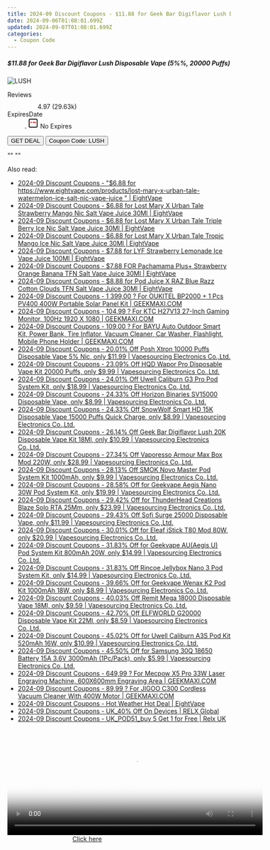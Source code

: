 ```yaml
---
title: 2024-09 Discount Coupons - $11.88 for Geek Bar Digiflavor Lush Disposable Vape (5%%, 20000 Puffs) | Eight Vape
date: 2024-09-06T01:08:01.699Z
updated: 2024-09-07T01:08:01.699Z
categories:
  - Coupon Code
---
```



<div class="max-w-4xl mx-auto grid grid-cols-1 lg:max-w-5xl lg:gap-x-20 lg:grid-cols-2">
  <div class="relative p-3 col-start-1 row-start-1 flex flex-col-reverse rounded-lg bg-gradient-to-t from-black/75 via-black/0 sm:bg-none sm:row-start-2 sm:p-0 lg:row-start-1">
    <h5 class="mt-1 text-lg font-semibold text-white sm:text-slate-900 md:text-2xl dark:sm:text-white">$11.88 for Geek Bar Digiflavor Lush Disposable Vape (5%%, 20000 Puffs)</h5>
  </div>
  
  <div class="col-start-1 col-end-3 row-start-1 grid gap-4 sm:mb-6 sm:grid-cols-4 lg:col-start-2 lg:row-span-6 lg:row-end-6 lg:mb-0 lg:gap-6">
      <img src="&quot;https://static.shareasale.com/image/59344/deal/GeekBarDigiflavorLushDisposableVape520000Puffs.jpg&quot;" onClick="javascript:window.open(decodeURIComponent('%22https%3A%2F%2Fwww.shareasale.com%2Fu.cfm%3Fd%3D1105534%26m%3D59344%26u%3D4338022%22'), '_blank');void(0);" alt="LUSH" class="h-60 w-full rounded-lg object-cover sm:col-span-2 sm:h-52 lg:col-span-full" loading="lazy" />
    
  </div>
  <dl class="row-start-2 mt-4 flex items-center text-xs font-medium sm:row-start-3 sm:mt-1 md:mt-2.5 lg:row-start-2">
    <dt class="sr-only">Reviews</dt>
    <dd class="flex items-center text-indigo-600 dark:text-indigo-400">
      <svg width="24" height="24" fill="none" aria-hidden="true" class="mr-1 stroke-current dark:stroke-indigo-500">
        <path d="m12 5 2 5h5l-4 4 2.103 5L12 16l-5.103 3L9 14l-4-4h5l2-5Z" stroke-width="2" stroke-linecap="round" stroke-linejoin="round" />
      </svg>
      <span>4.97 <span class="font-normal text-slate-400">(29.63k)</span></span>
    </dd>
    <dt class="sr-only">ExpiresDate</dt>
    <dd class="flex items-center">
      <svg width="2" height="2" aria-hidden="true" fill="currentColor" class="mx-3 text-slate-300">
        <circle cx="1" cy="1" r="1" />
      </svg>
      <svg width="24" height="24" viewBox="0 0 24 24" fill="none" stroke="currentColor" stroke-width="2">
        <rect x="3" y="3" width="18" height="18" rx="2" fill="#fff" />
        <path d="M6 10L18 10" stroke="red" stroke-width="2" fill="none" />
        <path d="M10 6L10 18" stroke="#fff" stroke-width="2" fill="none" />
      </svg>
      No Expires    </dd>
  </dl>
  <div class="col-start-1 row-start-3 mt-4 self-center sm:col-start-2 sm:row-span-2 sm:row-start-2 sm:mt-0 lg:col-start-1 lg:row-start-3 lg:row-end-4 lg:mt-6">
    <button type="button" onClick="javascript:window.open(decodeURIComponent('%22https%3A%2F%2Fwww.shareasale.com%2Fu.cfm%3Fd%3D1105534%26m%3D59344%26u%3D4338022%22'), '_blank');void(0);" class="rounded-lg bg-red-600 px-3 py-2 text-sm font-medium leading-6 text-white">GET DEAL</button>
    <button type="button" onClick="javascript:window.open(decodeURIComponent('%22https%3A%2F%2Fwww.shareasale.com%2Fu.cfm%3Fd%3D1105534%26m%3D59344%26u%3D4338022%22'), '_blank');void(0);" class="border-dashed border-2 border-indigo-600 bg-green-100 text-sm leading-6 font-medium py-2 px-3 rounded-lg">Coupon Code: LUSH</button>
  </div>
  <p class="col-start-1 mt-4 text-sm leading-6 sm:col-span-2 lg:col-span-1 lg:row-start-4 lg:mt-6 dark:text-slate-400">
    "" 
""  </p>
</div>
<span class="atpl-alsoreadstyle">Also read:</span>
<div><ul>
<li><a href="https://coupons.techidaily.com/coupon-1226648-share-59344-sale/"><u>2024-09 Discount Coupons - "$6.88 for https://www.eightvape.com/products/lost-mary-x-urban-tale-watermelon-ice-salt-nic-vape-juice " | EightVape</u></a></li>
<li><a href="https://coupons.techidaily.com/coupon-1226651-share-59344-sale/"><u>2024-09 Discount Coupons - $6.88 for Lost Mary X Urban Tale Strawberry Mango Nic Salt Vape Juice 30Ml | EightVape</u></a></li>
<li><a href="https://coupons.techidaily.com/coupon-1226650-share-59344-sale/"><u>2024-09 Discount Coupons - $6.88 for Lost Mary X Urban Tale Triple Berry Ice Nic Salt Vape Juice 30Ml | EightVape</u></a></li>
<li><a href="https://coupons.techidaily.com/coupon-1226649-share-59344-sale/"><u>2024-09 Discount Coupons - $6.88 for Lost Mary X Urban Tale Tropic Mango Ice Nic Salt Vape Juice 30Ml | EightVape</u></a></li>
<li><a href="https://coupons.techidaily.com/coupon-1226646-share-59344-sale/"><u>2024-09 Discount Coupons - $7.88 for LYF Strawberry Lemonade Ice Vape Juice 100Ml | EightVape</u></a></li>
<li><a href="https://coupons.techidaily.com/coupon-1226652-share-59344-sale/"><u>2024-09 Discount Coupons - $7.88 FOR Pachamama Plus+ Strawberry Orange Banana TFN Salt Vape Juice 30Ml | EightVape</u></a></li>
<li><a href="https://coupons.techidaily.com/coupon-1226647-share-59344-sale/"><u>2024-09 Discount Coupons - $8.88 for Pod Juice X RAZ Blue Razz Cotton Clouds TFN Salt Vape Juice 30Ml | EightVape</u></a></li>
<li><a href="https://coupons.techidaily.com/coupon-1056108-share-77450-sale/"><u>2024-09 Discount Coupons - 1 399,00 ? For OUKITEL BP2000 + 1 Pcs PV400 400W Portable Solar Panel Kit | GEEKMAXI.COM</u></a></li>
<li><a href="https://coupons.techidaily.com/coupon-1077302-share-77450-sale/"><u>2024-09 Discount Coupons - 104,99 ? For KTC H27V13 27-Inch Gaming Monitor, 100Hz 1920 X 1080 | GEEKMAXI.COM</u></a></li>
<li><a href="https://coupons.techidaily.com/coupon-1081659-share-77450-sale/"><u>2024-09 Discount Coupons - 109,00 ? For BAYU Auto Outdoor Smart Kit, Power Bank, Tire Inflator, Vacuum Cleaner, Car Washer, Flashlight, Mobile Phone Holder | GEEKMAXI.COM</u></a></li>
<li><a href="https://coupons.techidaily.com/coupon-1083777-share-90958-sale/"><u>2024-09 Discount Coupons - 20.01% Off Posh Xtron 10000 Puffs Disposable Vape 5% Nic, only $11.99 | Vapesourcing Electronics Co.,Ltd.</u></a></li>
<li><a href="https://coupons.techidaily.com/coupon-1102163-share-90958-sale/"><u>2024-09 Discount Coupons - 23.09% Off HQD Wapor Pro Disposable Vape Kit 20000 Puffs, only $9.99 | Vapesourcing Electronics Co.,Ltd.</u></a></li>
<li><a href="https://coupons.techidaily.com/coupon-1227471-share-90958-sale/"><u>2024-09 Discount Coupons - 24.01% Off Uwell Caliburn G3 Pro Pod System Kit, only $18.99 | Vapesourcing Electronics Co.,Ltd.</u></a></li>
<li><a href="https://coupons.techidaily.com/coupon-1067068-share-90958-sale/"><u>2024-09 Discount Coupons - 24.33% Off Horizon Binaries SV15000 Disposable Vape, only $8.99 | Vapesourcing Electronics Co.,Ltd.</u></a></li>
<li><a href="https://coupons.techidaily.com/coupon-1086350-share-90958-sale/"><u>2024-09 Discount Coupons - 24.33% Off SnowWolf Smart HD 15K Disposable Vape 15000 Puffs Quick Charge, only $8.99 | Vapesourcing Electronics Co.,Ltd.</u></a></li>
<li><a href="https://coupons.techidaily.com/coupon-1100387-share-90958-sale/"><u>2024-09 Discount Coupons - 26.14% Off Geek Bar Digiflavor Lush 20K Disposable Vape Kit 18Ml, only $10.99 | Vapesourcing Electronics Co.,Ltd.</u></a></li>
<li><a href="https://coupons.techidaily.com/coupon-1058127-share-90958-sale/"><u>2024-09 Discount Coupons - 27.34% Off Vaporesso Armour Max Box Mod 220W, only $28.99 | Vapesourcing Electronics Co.,Ltd.</u></a></li>
<li><a href="https://coupons.techidaily.com/coupon-1058966-share-90958-sale/"><u>2024-09 Discount Coupons - 28.13% Off SMOK Novo Master Pod System Kit 1000mAh, only $9.99 | Vapesourcing Electronics Co.,Ltd.</u></a></li>
<li><a href="https://coupons.techidaily.com/coupon-794857-share-90958-sale/"><u>2024-09 Discount Coupons - 28.58% Off for Geekvape Aegis Nano 30W Pod System Kit, only $19.99 | Vapesourcing Electronics Co.,Ltd.</u></a></li>
<li><a href="https://coupons.techidaily.com/coupon-1006283-share-90958-sale/"><u>2024-09 Discount Coupons - 29.42% Off for ThunderHead Creations Blaze Solo RTA 25Mm, only $23.99 | Vapesourcing Electronics Co.,Ltd.</u></a></li>
<li><a href="https://coupons.techidaily.com/coupon-1227474-share-90958-sale/"><u>2024-09 Discount Coupons - 29.43% Off Sofi Surge 25000 Disposable Vape, only $11.99 | Vapesourcing Electronics Co.,Ltd.</u></a></li>
<li><a href="https://coupons.techidaily.com/coupon-807698-share-90958-sale/"><u>2024-09 Discount Coupons - 30.01% Off for Eleaf iStick T80 Mod 80W, only $20.99 | Vapesourcing Electronics Co.,Ltd.</u></a></li>
<li><a href="https://coupons.techidaily.com/coupon-943112-share-90958-sale/"><u>2024-09 Discount Coupons - 31.83% Off for Geekvape AU(Aegis U) Pod System Kit 800mAh 20W, only $14.99 | Vapesourcing Electronics Co.,Ltd.</u></a></li>
<li><a href="https://coupons.techidaily.com/coupon-1068463-share-90958-sale/"><u>2024-09 Discount Coupons - 31.83% Off Rincoe Jellybox Nano 3 Pod System Kit, only $14.99 | Vapesourcing Electronics Co.,Ltd.</u></a></li>
<li><a href="https://coupons.techidaily.com/coupon-1021176-share-90958-sale/"><u>2024-09 Discount Coupons - 39.66% Off for Geekvape Wenax K2 Pod Kit 1000mAh 18W, only $8.99 | Vapesourcing Electronics Co.,Ltd.</u></a></li>
<li><a href="https://coupons.techidaily.com/coupon-1116901-share-90958-sale/"><u>2024-09 Discount Coupons - 40.03% Off Remit Mega 18000 Disposable Vape 18Ml, only $9.59 | Vapesourcing Electronics Co.,Ltd.</u></a></li>
<li><a href="https://coupons.techidaily.com/coupon-1108208-share-90958-sale/"><u>2024-09 Discount Coupons - 42.70% Off ELFWORLD G20000 Disposable Vape Kit 22Ml, only $8.59 | Vapesourcing Electronics Co.,Ltd.</u></a></li>
<li><a href="https://coupons.techidaily.com/coupon-1029700-share-90958-sale/"><u>2024-09 Discount Coupons - 45.02% Off for Uwell Caliburn A3S Pod Kit 520mAh 16W, only $10.99 | Vapesourcing Electronics Co.,Ltd.</u></a></li>
<li><a href="https://coupons.techidaily.com/coupon-898502-share-90958-sale/"><u>2024-09 Discount Coupons - 45.50% Off for Samsung 30Q 18650 Battery 15A 3.6V 3000mAh (1Pc/Pack), only $5.99 | Vapesourcing Electronics Co.,Ltd.</u></a></li>
<li><a href="https://coupons.techidaily.com/coupon-1081676-share-77450-sale/"><u>2024-09 Discount Coupons - 649,99 ? For Mecpow X5 Pro 33W Laser Engraving Machine, 600X600mm Engraving Area | GEEKMAXI.COM</u></a></li>
<li><a href="https://coupons.techidaily.com/coupon-1080553-share-77450-sale/"><u>2024-09 Discount Coupons - 89,99 ? For JIGOO C300 Cordless Vacuum Cleaner With 400W Motor | GEEKMAXI.COM</u></a></li>
<li><a href="https://coupons.techidaily.com/coupon-1227524-share-59344-sale/"><u>2024-09 Discount Coupons - Hot Weather Hot Deal | EightVape</u></a></li>
<li><a href="https://coupons.techidaily.com/coupon-1107188-share-92020-sale/"><u>2024-09 Discount Coupons - UK_40% Off On Devices | RELX Global</u></a></li>
<li><a href="https://coupons.techidaily.com/coupon-1226329-share-92020-sale/"><u>2024-09 Discount Coupons - UK_POD51_buy 5 Get 1 for Free | Relx UK</u></a></li>
</ul></div>

<ins class="adsbygoogle"
      style="display:block"
      data-ad-client="ca-pub-7571918770474297"
      data-ad-slot="8358498916"
      data-ad-format="auto"
      data-full-width-responsive="true"></ins>
<!-- affiliate ads begin -->
<span id="1993650">
					<video width="576" height="240" style="cursor:pointer"
           poster="//a.impactradius-go.com/display-clicktoplayimage/1993650.png"
           onclick="if(!this.playClicked){this.play();this.setAttribute('controls',true);this.playClicked=true;}">
	   <source src="//a.impactradius-go.com/display-ad/22993-1993650">
	   <img src="//a.impactradius-go.com/display-clicktoplayimage/1993650.png" style="border: none; height: 100%; width: 100%; object-fit: contain">
	</video>
	<div style="width:360px;text-align:center"><a href="javascript:window.open(decodeURIComponent('https%3A%2F%2Fhomestyler.sjv.io%2Fc%2F5597632%2F1993650%2F22993'), '_blank');void(0);">Click here</a></div>
</span>
<img height="0" width="0" src="https://imp.pxf.io/i/5597632/1993650/22993" style="position:absolute;visibility:hidden;" border="0" />
<!-- affiliate ads end -->